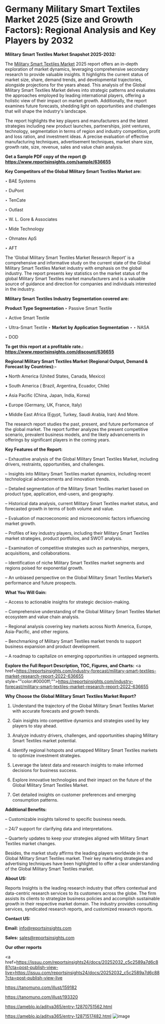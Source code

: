 # Germany Military Smart Textiles Market 2025 (Size and Growth Factors): Regional Analysis and Key Players by 2032

<strong>Military Smart Textiles Market Snapshot 2025-2032:</strong>

The <a href=https://www.reportsinsights.com/sample/636655>Military Smart Textiles Market</a> 2025 report offers an in-depth exploration of market dynamics, leveraging comprehensive secondary research to provide valuable insights. It highlights the current status of market size, share, demand trends, and developmental trajectories, alongside projections for the years ahead. This analysis of the Global Military Smart Textiles Market delves into strategic patterns and evaluates the approaches employed by leading international players, offering a holistic view of their impact on market growth. Additionally, the report examines future forecasts, shedding light on opportunities and challenges that will shape the industry's landscape.

The report highlights the key players and manufacturers and the latest strategies including new product launches, partnerships, joint ventures, technology, segmentation in terms of region and industry competition, profit and loss ration, and investment ideas. A precise evaluation of effective manufacturing techniques, advertisement techniques, market share size, growth rate, size, revenue, sales and value chain analysis.

<strong>Get a Sample PDF copy of the report @ <a href=https://www.reportsinsights.com/sample/636655 style=color:#0000ff;>https://www.reportsinsights.com/sample/636655</a></strong>

<strong>Key Competitors of the Global Military Smart Textiles Market are:</strong>

‣ BAE Systems

‣ DuPont

‣ TenCate

‣ Outlast

‣ W. L. Gore & Associates

‣ Mide Technology

‣ Ohmatex ApS

‣ AFT

The ‘Global Military Smart Textiles Market Research Report’ is a comprehensive and informative study on the current state of the Global Military Smart Textiles Market industry with emphasis on the global industry. The report presents key statistics on the market status of the global Military Smart Textiles market manufacturers and is a valuable source of guidance and direction for companies and individuals interested in the industry.

<strong>Military Smart Textiles Industry Segmentation covered are:</strong>

<strong>Product Type Segmentation</strong>
‣
Passive Smart Textile

‣ Active Smart Textile

‣ Ultra-Smart Textile
‣ 
<strong>Market by Application Segmentation</strong>
‣
‣  NASA

‣ DOD

<strong>To get this report at a profitable rate.: <a href=https://www.reportsinsights.com/discount/636655 style=color:#0000ff;>https://www.reportsinsights.com/discount/636655</a></strong>

<strong>Regional Military Smart Textiles Market (Regional Output, Demand &amp; Forecast by Countries):-</strong>

• North America (United States, Canada, Mexico)

• South America ( Brazil, Argentina, Ecuador, Chile)

• Asia Pacific (China, Japan, India, Korea)

• Europe (Germany, UK, France, Italy)

• Middle East Africa (Egypt, Turkey, Saudi Arabia, Iran) And More.

The research report studies the past, present, and future performance of the global market. The report further analyzes the present competitive scenario, prevalent business models, and the likely advancements in offerings by significant players in the coming years.

<strong>Key Features of the Report:</strong>

– Exhaustive analysis of the Global Military Smart Textiles Market, including drivers, restraints, opportunities, and challenges.

– Insights into Military Smart Textiles market dynamics, including recent technological advancements and innovation trends.

– Detailed segmentation of the Military Smart Textiles market based on product type, application, end-users, and geography.

– Historical data analysis, current Military Smart Textiles market status, and forecasted growth in terms of both volume and value.

– Evaluation of macroeconomic and microeconomic factors influencing market growth.

– Profiles of key industry players, including their Military Smart Textiles market strategies, product portfolios, and SWOT analysis.

– Examination of competitive strategies such as partnerships, mergers, acquisitions, and collaborations.

– Identification of niche Military Smart Textiles market segments and regions poised for exponential growth.

– An unbiased perspective on the Global Military Smart Textiles Market’s performance and future prospects.

<strong>What You Will Gain:</strong>

– Access to actionable insights for strategic decision-making.

– Comprehensive understanding of the Global Military Smart Textiles Market ecosystem and value chain analysis.

– Regional analysis covering key markets across North America, Europe, Asia-Pacific, and other regions.

– Benchmarking of Military Smart Textiles market trends to support business expansion and product development.

– A roadmap to capitalize on emerging opportunities in untapped segments.

<strong>Explore the Full Report Description, TOC, Figures, and Charts:</strong>
<a href=https://reportsinsights.com/industry-forecast/military-smart-textiles-market-research-report-2022-636655 style=""color:#0000ff;"">https://reportsinsights.com/industry-forecast/military-smart-textiles-market-research-report-2022-636655</a>

<strong>Why Choose the Global Military Smart Textiles Market Report?</strong>

1. Understand the trajectory of the Global Military Smart Textiles Market with accurate forecasts and growth trends.

2. Gain insights into competitive dynamics and strategies used by key players to stay ahead.

3. Analyze industry drivers, challenges, and opportunities shaping Military Smart Textiles market potential.

4. Identify regional hotspots and untapped Military Smart Textiles markets to optimize investment strategies.

5. Leverage the latest data and research insights to make informed decisions for business success.

6. Explore innovative technologies and their impact on the future of the Global Military Smart Textiles Market.

7. Get detailed insights on customer preferences and emerging consumption patterns.

<strong>Additional Benefits:</strong>

– Customizable insights tailored to specific business needs.

– 24/7 support for clarifying data and interpretations.

– Quarterly updates to keep your strategies aligned with Military Smart Textiles market changes.

Besides, the market study affirms the leading players worldwide in the Global Military Smart Textiles market. Their key marketing strategies and advertising techniques have been highlighted to offer a clear understanding of the Global Military Smart Textiles market.

<strong><strong>About US</strong>:</strong>

Reports Insights is the leading research industry that offers contextual and data-centric research services to its customers across the globe. The firm assists its clients to strategize business policies and accomplish sustainable growth in their respective market domain. The industry provides consulting services, syndicated research reports, and customized research reports.

<strong>Contact US:</strong>

<p class=><b>Email:</b> <a href=mailto:info@reportsinsights.com>info@reportsinsights.com</a></p>
<p class=><b>Sales:</b> <a href=mailto:sales@reportsinsights.com>sales@reportsinsights.com</a></p>

<strong>Our other reports</strong>

<a href=https://issuu.com/reportsinsights24/docs/20252032_c5c2589a7d6c88?cta=post-publish-view-live>https://issuu.com/reportsinsights24/docs/20252032_c5c2589a7d6c88?cta=post-publish-view-live</a>

<a href=https://tanomuno.com/illust/159182>https://tanomuno.com/illust/159182</a>

<a href=https://tanomuno.com/illust/193320>https://tanomuno.com/illust/193320</a>

<a href=https://ameblo.jp/aditya365/entry-12870751562.html>https://ameblo.jp/aditya365/entry-12870751562.html</a>

<a href=https://ameblo.jp/aditya365/entry-12871517482.html>https://ameblo.jp/aditya365/entry-12871517482.html</a>
![image](https://github.com/user-attachments/assets/8e4bb8fe-41f5-41f2-9405-0d6e4e5a5574)
